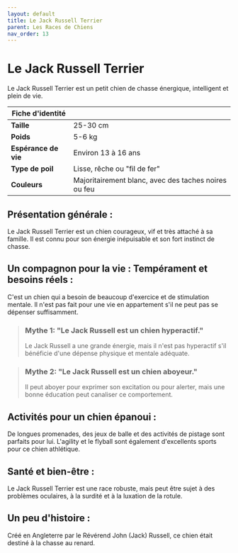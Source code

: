 ```yaml
---
layout: default
title: Le Jack Russell Terrier
parent: Les Races de Chiens
nav_order: 13
---
```


# Le Jack Russell Terrier

Le Jack Russell Terrier est un petit chien de chasse énergique, intelligent et plein de vie.

| Fiche d'identité | |
|---|---|
| **Taille** | 25-30 cm |
| **Poids** | 5-6 kg |
| **Espérance de vie** | Environ 13 à 16 ans |
| **Type de poil** | Lisse, rêche ou "fil de fer" |
| **Couleurs** | Majoritairement blanc, avec des taches noires ou feu |

## Présentation générale :
Le Jack Russell Terrier est un chien courageux, vif et très attaché à sa famille. Il est connu pour son énergie inépuisable et son fort instinct de chasse.

## Un compagnon pour la vie : Tempérament et besoins réels :
C'est un chien qui a besoin de beaucoup d'exercice et de stimulation mentale. Il n'est pas fait pour une vie en appartement s'il ne peut pas se dépenser suffisamment.

> ### Mythe 1: "Le Jack Russell est un chien hyperactif."
> Le Jack Russell a une grande énergie, mais il n'est pas hyperactif s'il bénéficie d'une dépense physique et mentale adéquate.

> ### Mythe 2: "Le Jack Russell est un chien aboyeur."
> Il peut aboyer pour exprimer son excitation ou pour alerter, mais une bonne éducation peut canaliser ce comportement.

## Activités pour un chien épanoui :
De longues promenades, des jeux de balle et des activités de pistage sont parfaits pour lui. L'agility et le flyball sont également d'excellents sports pour ce chien athlétique.

## Santé et bien-être :
Le Jack Russell Terrier est une race robuste, mais peut être sujet à des problèmes oculaires, à la surdité et à la luxation de la rotule.

## Un peu d'histoire :
Créé en Angleterre par le Révérend John (Jack) Russell, ce chien était destiné à la chasse au renard. 